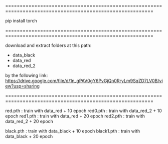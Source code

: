 =========================================================================================================

pip install torch

=========================================================================================================

download and extract folders at this path:
- data_black
- data_red
- data_red_2

by the following link: https://drive.google.com/file/d/1n_gPAV0gY6PvGjQn0RryLm9SqZD7LV0B/view?usp=sharing

=========================================================================================================

red.pth  : train with data_red + 10 epoch
red0.pth : train with data_red_2 + 10 epoch
red1.pth : train with data_red + 20 epoch
red2.pth : train with data_red_2 + 20 epoch


black.pth  : train with data_black + 10 epoch
black1.pth : train with data_black + 20 epoch

